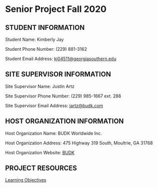 # Senior Project Fall 2020

## STUDENT INFORMATION

Student Name:  Kimberly Jay

Student Phone Number:  (229) 881-3162

Student Email Address:  kj04511@georgiasouthern.edu

## SITE SUPERVISOR INFORMATION

Site Supervisor Name:  Justin Artz

Site Supervisor Phone Number:  (229) 985-1667 ext. 288

Site Supervisor Email Address:  jartz@budk.com

## HOST ORGANIZATION INFORMATION

Host Organization Name:  BUDK Worldwide Inc.

Host Organization Address:  475 Highway 319 South, Moultrie, GA 31768

Host Organization Website:  [BUDK](https://www.budk.com)

## PROJECT RESOURCES

[Learning Objectives](https://kj04511.github.io/LearningObjectives.html)
